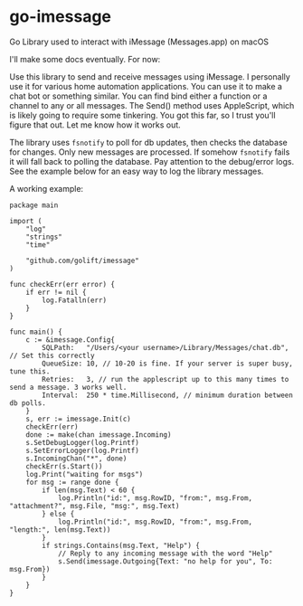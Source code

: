 # go-imessage

Go Library used to interact with iMessage (Messages.app) on macOS

I'll make some docs eventually. For now:

Use this library to send and receive messages using iMessage. I personally use it for
various home automation applications. You can use it to make a chat bot or something
similar. You can find bind either a function or a channel to any or all messages.
The Send() method uses AppleScript, which is likely going to require some tinkering.
You got this far, so I trust you'll figure that out. Let me know how it works out.

The library uses `fsnotify` to poll for db updates, then checks the database for changes.
Only new messages are processed. If somehow `fsnotify` fails it will fall back to polling
the database. Pay attention to the debug/error logs. See the example below for an easy
way to log the library messages.


A working example:
```golang
package main

import (
	"log"
	"strings"
	"time"

	"github.com/golift/imessage"
)

func checkErr(err error) {
	if err != nil {
		log.Fatalln(err)
	}
}

func main() {
	c := &imessage.Config{
		SQLPath:   "/Users/<your username>/Library/Messages/chat.db", // Set this correctly
		QueueSize: 10, // 10-20 is fine. If your server is super busy, tune this.
		Retries:   3, // run the applescript up to this many times to send a message. 3 works well.
		Interval:  250 * time.Millisecond, // minimum duration between db polls.
	}
	s, err := imessage.Init(c)
	checkErr(err)
	done := make(chan imessage.Incoming)
	s.SetDebugLogger(log.Printf)
	s.SetErrorLogger(log.Printf)
	s.IncomingChan("*", done)
	checkErr(s.Start())
	log.Print("waiting for msgs")
	for msg := range done {
		if len(msg.Text) < 60 {
			log.Println("id:", msg.RowID, "from:", msg.From, "attachment?", msg.File, "msg:", msg.Text)
		} else {
			log.Println("id:", msg.RowID, "from:", msg.From, "length:", len(msg.Text))
		}
		if strings.Contains(msg.Text, "Help") {
			// Reply to any incoming message with the word "Help"
			s.Send(imessage.Outgoing{Text: "no help for you", To: msg.From})
		}
	}
}
```
